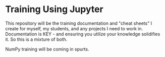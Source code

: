 # Training Using Jupyter

This repository will be the training documentation and "cheat sheets" I create for myself, my students, and any projects I need to work in. Documentation is KEY - and ensuring you utilize your knowledge solidifies it. So this is a mixture of both.

NumPy training will be coming in spurts.
